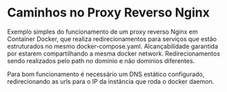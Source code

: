 # Caminhos no Proxy Reverso Nginx
Exemplo simples do funcionamento de um proxy reverso Nginx em Container Docker, que realiza redirecionamentos para serviços que estão estruturados no mesmo docker-compose.yaml. Alcançabilidade garantida por estarem compartilhando a mesma docker network. Redirecionamentos sendo realizados pelo path no domínio e não domínios diferentes.

Para bom funcionamento é necessário um DNS estático configurado, redirecionando as urls para o IP da instância que roda o docker daemon.
